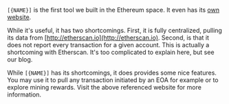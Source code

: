 <!-- markdownlint-disable MD041 -->
`[{NAME}]` is the first tool we built in the Ethereum space. It even has its [own website](http://ethslurp.com).

While it's useful, it has two shortcomings. First, it is fully centralized, pulling its data from
[http://etherscan.io](http://etherscan.io). Second, is that it does not report every transaction
for a given account. This is actually a shortcoming with Etherscan. It's too complicated to explain
here, but see our blog.

While `[{NAME}]` has its shortcomings, it does provides some nice features. You may use it to pull
any transaction initiated by an EOA for example or to explore mining rewards. Visit the above
referenced website for more information.

